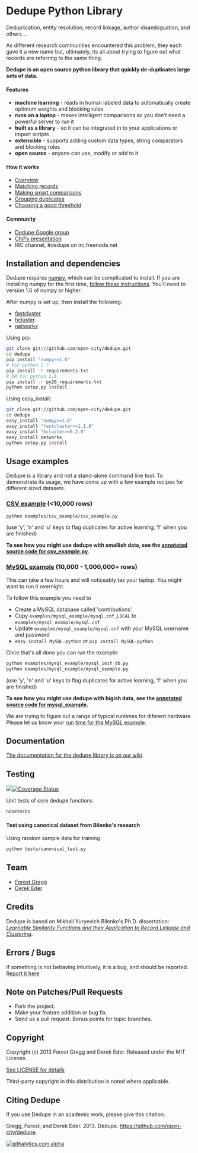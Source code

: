 # Dedupe Python Library

Deduplication, entity resolution, record linkage, author disambiguation, and others ...

As different research communities encountered this problem, they each gave it a new name but, ultimately, its all about trying to figure out what records are referring to the same thing.

__Dedupe is an open source python library that quickly de-duplicates large sets of data.__

#### Features
 * __machine learning__ - reads in human labeled data to automatically create optimum weights and blocking rules
 * __runs on a laptop__ - makes intelligent comparisons so you don't need a powerful server to run it
 * __built as a library__ - so it can be integrated in to your applications or import scripts
 * __extensible__ - supports adding custom data types, string comparators and blocking rules
 * __open source__ - anyone can use, modify or add to it

#### How it works
* [Overview](https://github.com/open-city/dedupe/wiki/Home)
* [Matching records](https://github.com/open-city/dedupe/wiki/Matching-records)
* [Making smart comparisons](https://github.com/open-city/dedupe/wiki/Making-smart-comparisons)
* [Grouping duplicates](https://github.com/open-city/dedupe/wiki/Grouping-duplicates)
* [Choosing a good threshold](https://github.com/open-city/dedupe/wiki/Choosing-a-good-threshold)

#### Community
* [Dedupe Google group](https://groups.google.com/forum/?fromgroups=#!forum/open-source-deduplication)
* [ChiPy presentation](http://pyvideo.org/video/973/big-data-de-duping)
* IRC channel, #dedupe on irc.freenode.net

## Installation and dependencies


Dedupe requires [numpy](http://numpy.scipy.org/), which can be complicated to install. 
If you are installing numpy for the first time, 
[follow these instructions](http://docs.scipy.org/doc/numpy/user/install.html). You'll need to version 1.6 of numpy or higher.

After numpy is set up, then install the following:
* [fastcluster](http://math.stanford.edu/~muellner/fastcluster.html)
* [hcluster](http://code.google.com/p/scipy-cluster/)
* [networkx](http://networkx.github.com/)

Using pip:

```bash
git clone git://github.com/open-city/dedupe.git
cd dedupe
pip install "numpy>=1.6"
# for python 2.7
pip install -r requirements.txt
# OR for python 2.6
pip install -r py26_requirements.txt
python setup.py install
```

Using easy_install:

```bash
git clone git://github.com/open-city/dedupe.git
cd dedupe
easy_install "numpy>=1.6"
easy_install "fastcluster>=1.1.8"
easy_install "hcluster>=0.2.0"
easy_install networkx
python setup.py install
```

## Usage examples

Dedupe is a library and not a stand-alone command line tool. To demonstrate its usage, we have come up with a few example recipes for different sized datasets.

### [CSV example](http://open-city.github.com/dedupe/doc/csv_example.html) (<10,000 rows)
```bash
python examples/csv_example/csv_example.py
```
  (use 'y', 'n' and 'u' keys to flag duplicates for active learning, 'f' when you are finished)
  
**To see how you might use dedupe with smallish data, see the [annotated source code for csv_example.py](http://open-city.github.com/dedupe/doc/csv_example.html).**

### [MySQL example](http://open-city.github.com/dedupe/doc/mysql_example.html) (10,000 - 1,000,000+ rows)
This can take a few hours and will noticeably tax your laptop. You might want to run it overnight.

To follow this example you need to 

* Create a MySQL database called 'contributions'
* Copy `examples/mysql_example/mysql.cnf_LOCAL` to `examples/mysql_example/mysql.cnf`
* Update `examples/mysql_example/mysql.cnf` with your MySQL username and password
* `easy_install MySQL-python` or `pip install MySQL-python`

Once that's all done you can run the example:

```bash
python examples/mysql_example/mysql_init_db.py 
python examples/mysql_example/mysql_example.py
```
  (use 'y', 'n' and 'u' keys to flag duplicates for active learning, 'f' when you are finished) 

**To see how you might use dedupe with bigish data, see the [annotated source code for mysql_example](http://open-city.github.com/dedupe/doc/mysql_example.html).** 

We are trying to figure out a range of typical runtimes for diferent hardware. Please let us know your 
[run time for the MySQL example](https://github.com/open-city/dedupe/wiki/Reported-MySQL-Example-Run-Times).

## Documentation
[The documentation for the dedupe library is on our wiki](https://github.com/open-city/dedupe/wiki/API-documentation).

## Testing

[<img src="https://travis-ci.org/open-city/dedupe.png" />](https://travis-ci.org/open-city/dedupe)[![Coverage Status](https://coveralls.io/repos/open-city/dedupe/badge.png?branch=master)](https://coveralls.io/r/open-city/dedupe?branch=master)

Unit tests of core dedupe functions
```bash
nosetests
```

#### Test using canonical dataset from Bilenko's research
  
Using random sample data for training
```bash
python tests/canonical_test.py
```

## Team

* [Forest Gregg](mailto:fgregg@gmail.com)
* [Derek Eder](mailto:derek.eder@gmail.com)

## Credits

Dedupe is based on Mikhail Yuryevich Bilenko's Ph.D. dissertation: [*Learnable Similarity Functions and their Application to Record Linkage and Clustering*](http://www.cs.utexas.edu/~ml/papers/marlin-dissertation-06.pdf).

## Errors / Bugs

If something is not behaving intuitively, it is a bug, and should be reported.
[Report it here](https://github.com/open-city/dedupe/issues)


## Note on Patches/Pull Requests
 
* Fork the project.
* Make your feature addition or bug fix.
* Send us a pull request. Bonus points for topic branches.

## Copyright

Copyright (c) 2013 Forest Gregg and Derek Eder. Released under the MIT License.

[See LICENSE for details](https://github.com/open-city/dedupe/wiki/License)

Third-party copyright in this distribution is noted where applicable.

## Citing Dedupe
If you use Dedupe in an academic work, please give this citation:

Gregg, Forest, and Derek Eder. 2013. Dedupe. https://github.com/open-city/dedupe.

[![githalytics.com alpha](https://cruel-carlota.pagodabox.com/861a8f3ec74c8928e0baad77640ab042 "githalytics.com")](http://githalytics.com/open-city/dedupe)
